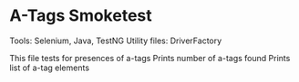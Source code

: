 # A-Tags Smoketest 

Tools: Selenium, Java, TestNG
Utility files:  DriverFactory

This file tests for presences of a-tags
Prints number of a-tags found
Prints list of a-tag elements